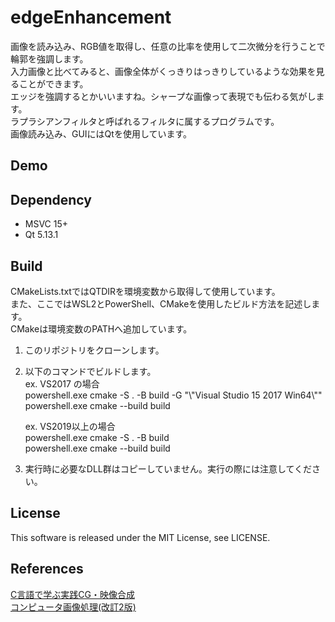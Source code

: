 
# edgeEnhancement
画像を読み込み、RGB値を取得し、任意の比率を使用して二次微分を行うことで輪郭を強調します。  
入力画像と比べてみると、画像全体がくっきりはっきりしているような効果を見ることができます。  
エッジを強調するとかいいますね。シャープな画像って表現でも伝わる気がします。  
ラプラシアンフィルタと呼ばれるフィルタに属するプログラムです。  
画像読み込み、GUIにはQtを使用しています。  

## Demo

## Dependency
- MSVC 15+  
- Qt 5.13.1

## Build
CMakeLists.txtではQTDIRを環境変数から取得して使用しています。  
また、ここではWSL2とPowerShell、CMakeを使用したビルド方法を記述します。  
CMakeは環境変数のPATHへ追加しています。  

1. このリポジトリをクローンします。  
2. 以下のコマンドでビルドします。  
   ex. VS2017 の場合  
   powershell.exe cmake -S . -B build -G "\\"Visual Studio 15 2017 Win64\\""  
   powershell.exe cmake --build build  

   ex. VS2019以上の場合  
   powershell.exe cmake -S . -B build  
   powershell.exe cmake --build build  

3. 実行時に必要なDLL群はコピーしていません。実行の際には注意してください。


## License
This software is released under the MIT License, see LICENSE.

## References
[C言語で学ぶ実践CG・映像合成](https://www.ohmsha.co.jp/book/9784274500169/)  
[コンピュータ画像処理(改訂2版)](https://www.ohmsha.co.jp/book/9784274228193/)  

